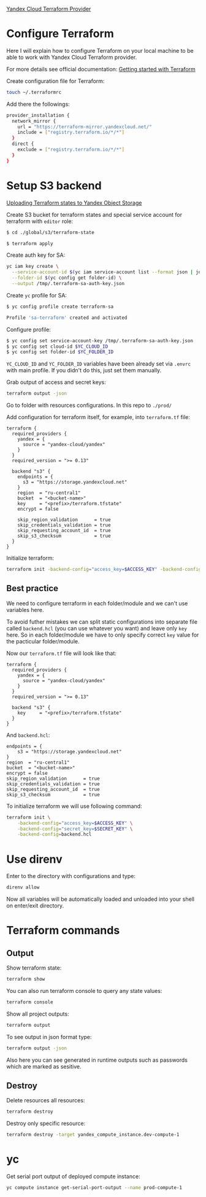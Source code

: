 [Yandex Cloud Terraform Provider](https://terraform-provider.yandexcloud.net/index)

# Configure Terraform

Here I will explain how to configure Terraform on your local machine to be able to work with Yandex Cloud Terraform provider.

For more details see official documentation: [Getting started with Terraform](https://yandex.cloud/en/docs/tutorials/infrastructure-management/terraform-quickstart)

Create configuration file for Terraform:

```sh
touch ~/.terraformrc
```

Add there the followings:

```sh
provider_installation {
  network_mirror {
    url = "https://terraform-mirror.yandexcloud.net/"
    include = ["registry.terraform.io/*/*"]
  }
  direct {
    exclude = ["registry.terraform.io/*/*"]
  }
}
```

# Setup S3 backend

[Uploading Terraform states to Yandex Object Storage](https://yandex.cloud/en/docs/tutorials/infrastructure-management/terraform-state-storage#set-up-backend)

Create S3 bucket for terraform states and special service account for terraform with `editor` role:

```sh
$ cd ./global/s3/terraform-state

$ terraform apply
```

Create auth key for SA:

```sh
yc iam key create \
  --service-account-id $(yc iam service-account list --format json | jq -r '.[] | select(.name == "terraform-sa") | .id') \
  --folder-id $(yc config get folder-id) \
  --output /tmp/.terraform-sa-auth-key.json
```

Create `yc` profile for SA:

```sh
$ yc config profile create terraform-sa

Profile 'sa-terraform' created and activated
```

Configure profile:

```sh
$ yc config set service-account-key /tmp/.terraform-sa-auth-key.json
$ yc config set cloud-id $YC_CLOUD_ID
$ yc config set folder-id $YC_FOLDER_ID
```

`YC_CLOUD_ID` and `YC_FOLDER_ID` variables have been already set via `.envrc` with main profile. If you didn't do this, just set them manually.

Grab output of access and secret keys:

```sh
terraform output -json
```

Go to folder with resources configurations. In this repo to `./prod/`

Add configuration for terraform itself, for example, into `terraform.tf` file:

```hcl
terraform {
  required_providers {
    yandex = {
      source = "yandex-cloud/yandex"
    }
  }
  required_version = ">= 0.13"

  backend "s3" {
    endpoints = {
      s3 = "https://storage.yandexcloud.net"
    }
    region  = "ru-central1"
    bucket  = "<bucket-name>"
    key     = "<prefix>/terraform.tfstate"
    encrypt = false

    skip_region_validation      = true
    skip_credentials_validation = true
    skip_requesting_account_id  = true
    skip_s3_checksum            = true
  }
}
```

Initialize terraform:

```sh
terraform init -backend-config="access_key=$ACCESS_KEY" -backend-config="secret_key=$SECRET_KEY"
```

## Best practice

We need to configure terraform in each folder/module and we can't use variables here.

To avoid futher mistakes we can split static configurations into separate file called `backend.hcl` (you can use whatever you want) and leave only `key` here. So in each folder/module we have to only specify correct `key` value for the pacticular folder/module.

Now our `terraform.tf` file will look like that:

```hcl
terraform {
  required_providers {
    yandex = {
      source = "yandex-cloud/yandex"
    }
  }
  required_version = ">= 0.13"

  backend "s3" {
    key     = "<prefix>/terraform.tfstate"
  }
}
```

And `backend.hcl`:

```hcl
endpoints = {
    s3 = "https://storage.yandexcloud.net"
}
region  = "ru-central1"
bucket  = "<bucket-name>"
encrypt = false
skip_region_validation      = true
skip_credentials_validation = true
skip_requesting_account_id  = true
skip_s3_checksum            = true
```

To initialize terraform we will use following command:

```sh
terraform init \
    -backend-config="access_key=$ACCESS_KEY" \
    -backend-config="secret_key=$SECRET_KEY" \
    -backend-config=backend.hcl
```

# Use direnv

Enter to the directory with configurations and type:

```sh
direnv allow
```

Now all variables will be automatically loaded and unloaded into your shell on enter/exit directory.

# Terraform commands

## Output

Show terraform state:

```sh
terraform show
```

You can also run terraform console to query any state values:

```sh
terraform console
```

Show all project outputs:

```sh
terraform output
```

To see output in json format type:

```sh
terraform output -json
```

Also here you can see generated in runtime outputs such as passwords which are marked as sesitive.

## Destroy

Delete resources all resources:

```sh
terraform destroy
```

Destroy only specific resource:

```sh
terraform destroy -target yandex_compute_instance.dev-compute-1
```

# yc

Get serial port output of deployed compute instance:

```sh
yc compute instance get-serial-port-output --name prod-compute-1
```
